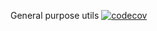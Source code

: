 General purpose utils
[![codecov](https://codecov.io/gh/kobiburnley/tsla-util/branch/master/graph/badge.svg)](https://codecov.io/gh/kobiburnley/tsla-util)
